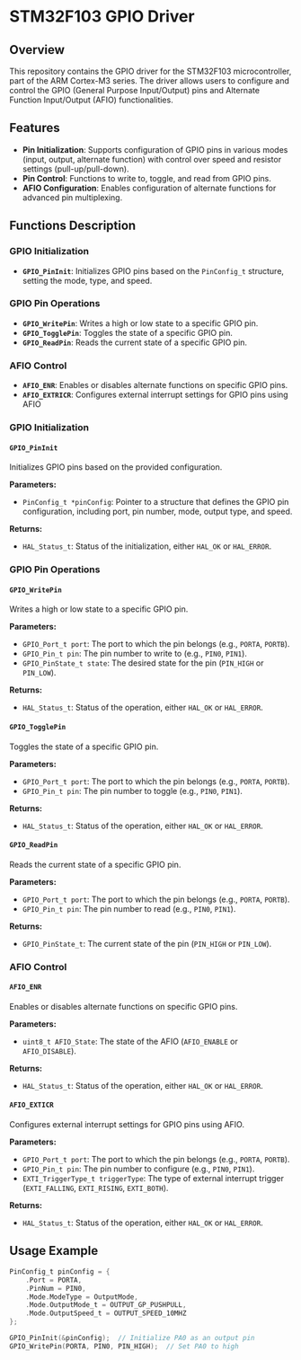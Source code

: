 # STM32F103 GPIO Driver

## Overview

This repository contains the GPIO driver for the STM32F103 microcontroller, part of the ARM Cortex-M3 series. The driver allows users to configure and control the GPIO (General Purpose Input/Output) pins and Alternate Function Input/Output (AFIO) functionalities.

## Features

- **Pin Initialization**: Supports configuration of GPIO pins in various modes (input, output, alternate function) with control over speed and resistor settings (pull-up/pull-down).
- **Pin Control**: Functions to write to, toggle, and read from GPIO pins.
- **AFIO Configuration**: Enables configuration of alternate functions for advanced pin multiplexing.

## Functions Description

### GPIO Initialization
- **`GPIO_PinInit`**: Initializes GPIO pins based on the `PinConfig_t` structure, setting the mode, type, and speed.

### GPIO Pin Operations
- **`GPIO_WritePin`**: Writes a high or low state to a specific GPIO pin.
- **`GPIO_TogglePin`**: Toggles the state of a specific GPIO pin.
- **`GPIO_ReadPin`**: Reads the current state of a specific GPIO pin.

### AFIO Control
- **`AFIO_ENR`**: Enables or disables alternate functions on specific GPIO pins.
- **`AFIO_EXTRICR`**: Configures external interrupt settings for GPIO pins using AFIO

### GPIO Initialization

#### `GPIO_PinInit`
Initializes GPIO pins based on the provided configuration.

**Parameters:**
- `PinConfig_t *pinConfig`: Pointer to a structure that defines the GPIO pin configuration, including port, pin number, mode, output type, and speed.

**Returns:**
- `HAL_Status_t`: Status of the initialization, either `HAL_OK` or `HAL_ERROR`.

### GPIO Pin Operations

#### `GPIO_WritePin`
Writes a high or low state to a specific GPIO pin.

**Parameters:**
- `GPIO_Port_t port`: The port to which the pin belongs (e.g., `PORTA`, `PORTB`).
- `GPIO_Pin_t pin`: The pin number to write to (e.g., `PIN0`, `PIN1`).
- `GPIO_PinState_t state`: The desired state for the pin (`PIN_HIGH` or `PIN_LOW`).

**Returns:**
- `HAL_Status_t`: Status of the operation, either `HAL_OK` or `HAL_ERROR`.

#### `GPIO_TogglePin`
Toggles the state of a specific GPIO pin.

**Parameters:**
- `GPIO_Port_t port`: The port to which the pin belongs (e.g., `PORTA`, `PORTB`).
- `GPIO_Pin_t pin`: The pin number to toggle (e.g., `PIN0`, `PIN1`).

**Returns:**
- `HAL_Status_t`: Status of the operation, either `HAL_OK` or `HAL_ERROR`.

#### `GPIO_ReadPin`
Reads the current state of a specific GPIO pin.

**Parameters:**
- `GPIO_Port_t port`: The port to which the pin belongs (e.g., `PORTA`, `PORTB`).
- `GPIO_Pin_t pin`: The pin number to read (e.g., `PIN0`, `PIN1`).

**Returns:**
- `GPIO_PinState_t`: The current state of the pin (`PIN_HIGH` or `PIN_LOW`).

### AFIO Control

#### `AFIO_ENR`
Enables or disables alternate functions on specific GPIO pins.

**Parameters:**
- `uint8_t AFIO_State`: The state of the AFIO (`AFIO_ENABLE` or `AFIO_DISABLE`).

**Returns:**
- `HAL_Status_t`: Status of the operation, either `HAL_OK` or `HAL_ERROR`.

#### `AFIO_EXTICR`
Configures external interrupt settings for GPIO pins using AFIO.

**Parameters:**
- `GPIO_Port_t port`: The port to which the pin belongs (e.g., `PORTA`, `PORTB`).
- `GPIO_Pin_t pin`: The pin number to configure (e.g., `PIN0`, `PIN1`).
- `EXTI_TriggerType_t triggerType`: The type of external interrupt trigger (`EXTI_FALLING`, `EXTI_RISING`, `EXTI_BOTH`).

**Returns:**
- `HAL_Status_t`: Status of the operation, either `HAL_OK` or `HAL_ERROR`.

## Usage Example

```c
PinConfig_t pinConfig = {
    .Port = PORTA,
    .PinNum = PIN0,
    .Mode.ModeType = OutputMode,
    .Mode.OutputMode_t = OUTPUT_GP_PUSHPULL,
    .Mode.OutputSpeed_t = OUTPUT_SPEED_10MHZ
};

GPIO_PinInit(&pinConfig);  // Initialize PA0 as an output pin
GPIO_WritePin(PORTA, PIN0, PIN_HIGH);  // Set PA0 to high
